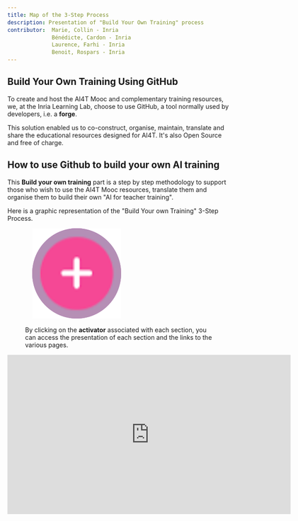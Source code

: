 ```yaml
---
title: Map of the 3-Step Process
description: Presentation of "Build Your Own Training" process
contributor:  Marie, Collin - Inria
              Bénédicte, Cardon - Inria
              Laurence, Farhi - Inria
              Benoit, Rospars - Inria
---
```


## Build Your Own Training Using GitHub

To create and host the AI4T Mooc and complementary training resources, we, at the Inria Learning Lab, choose to use GitHub, a tool normally used by developers, i.e. a **forge**.

This solution enabled us to co-construct, organise, maintain, translate and share the educational resources designed for AI4T. It's also Open Source and free of charge.

## How to use Github to build your own AI training

This **Build your own training** part is a step by step methodology to support those who wish to use the AI4T Mooc resources, translate them and organise them to build their own "AI for teacher training".

Here is a graphic representation of the "Build Your own Training" 3-Step Process.

<figure class="inline-image">
    <img src="Images/3-0-Activateur-BYOT-map.png" alt=« Activator on the BYOT map.">
    <p>By clicking on the <b>activator</b> associated with each section, you can access the presentation of each section and the links to the various pages.</p>
</figure>

<center><iframe width="640" height="360" src="https://view.genial.ly/652ff049875a8100113b8bc6" frameborder="0" allowfullscreen></iframe></center>
